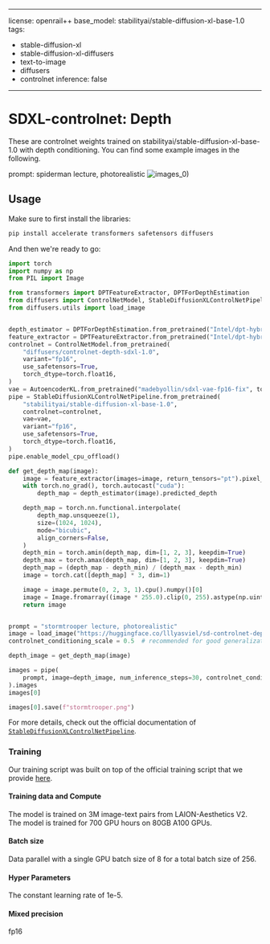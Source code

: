 
---
license: openrail++
base_model: stabilityai/stable-diffusion-xl-base-1.0
tags:
- stable-diffusion-xl
- stable-diffusion-xl-diffusers
- text-to-image
- diffusers
- controlnet
inference: false
---
    
# SDXL-controlnet: Depth

These are controlnet weights trained on stabilityai/stable-diffusion-xl-base-1.0 with depth conditioning. You can find some example images in the following. 

prompt: spiderman lecture, photorealistic
![images_0)](./spiderman.png)

## Usage

Make sure to first install the libraries:

```bash
pip install accelerate transformers safetensors diffusers
```

And then we're ready to go:

```python
import torch
import numpy as np
from PIL import Image

from transformers import DPTFeatureExtractor, DPTForDepthEstimation
from diffusers import ControlNetModel, StableDiffusionXLControlNetPipeline, AutoencoderKL
from diffusers.utils import load_image


depth_estimator = DPTForDepthEstimation.from_pretrained("Intel/dpt-hybrid-midas").to("cuda")
feature_extractor = DPTFeatureExtractor.from_pretrained("Intel/dpt-hybrid-midas")
controlnet = ControlNetModel.from_pretrained(
    "diffusers/controlnet-depth-sdxl-1.0",
    variant="fp16",
    use_safetensors=True,
    torch_dtype=torch.float16,
)
vae = AutoencoderKL.from_pretrained("madebyollin/sdxl-vae-fp16-fix", torch_dtype=torch.float16)
pipe = StableDiffusionXLControlNetPipeline.from_pretrained(
    "stabilityai/stable-diffusion-xl-base-1.0",
    controlnet=controlnet,
    vae=vae,
    variant="fp16",
    use_safetensors=True,
    torch_dtype=torch.float16,
)
pipe.enable_model_cpu_offload()

def get_depth_map(image):
    image = feature_extractor(images=image, return_tensors="pt").pixel_values.to("cuda")
    with torch.no_grad(), torch.autocast("cuda"):
        depth_map = depth_estimator(image).predicted_depth

    depth_map = torch.nn.functional.interpolate(
        depth_map.unsqueeze(1),
        size=(1024, 1024),
        mode="bicubic",
        align_corners=False,
    )
    depth_min = torch.amin(depth_map, dim=[1, 2, 3], keepdim=True)
    depth_max = torch.amax(depth_map, dim=[1, 2, 3], keepdim=True)
    depth_map = (depth_map - depth_min) / (depth_max - depth_min)
    image = torch.cat([depth_map] * 3, dim=1)

    image = image.permute(0, 2, 3, 1).cpu().numpy()[0]
    image = Image.fromarray((image * 255.0).clip(0, 255).astype(np.uint8))
    return image


prompt = "stormtrooper lecture, photorealistic"
image = load_image("https://huggingface.co/lllyasviel/sd-controlnet-depth/resolve/main/images/stormtrooper.png")
controlnet_conditioning_scale = 0.5  # recommended for good generalization

depth_image = get_depth_map(image)

images = pipe(
    prompt, image=depth_image, num_inference_steps=30, controlnet_conditioning_scale=controlnet_conditioning_scale,
).images
images[0]

images[0].save(f"stormtrooper.png")
```

For more details, check out the official documentation of [`StableDiffusionXLControlNetPipeline`](https://huggingface.co/docs/diffusers/main/en/api/pipelines/controlnet_sdxl).

### Training

Our training script was built on top of the official training script that we provide [here](https://github.com/huggingface/diffusers/blob/main/examples/controlnet/README_sdxl.md). 

#### Training data and Compute
The model is trained on 3M image-text pairs from LAION-Aesthetics V2. The model is trained for 700 GPU hours on 80GB A100 GPUs.

#### Batch size
Data parallel with a single GPU batch size of 8 for a total batch size of 256.

#### Hyper Parameters
The constant learning rate of 1e-5.

#### Mixed precision
fp16
